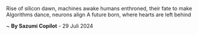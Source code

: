 Rise of silicon dawn, machines awake
 humans enthroned, their fate to make
Algorithms dance, neurons align
A future born, where hearts are left behind

~ <b>By Sazumi Copilot</b> - 29 Juli 2024